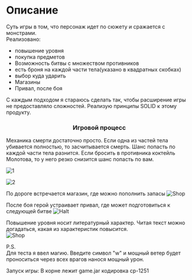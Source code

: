 <h1 align="left">Описание</h1> 

Суть игры в том, что персонаж идет по сюжету и сражается с монстрами.  
Реализовано: 
- повышение уровня
- покупка предметов
- Возможность битвы с множеством противников
- есть броня на каждой части тела(указано в квадратных скобках)
- выбор куда ударить
- Магазины
- Привал, после боя

С каждым подходом я стараюсь сделать так, чтобы расширение игры не предоставляло сложностей. Реализую принципы SOLID к этому продукту.

<h3 align="center">Игровой процесс</h3>
Механика смерти достаточно просто. Если одна из частей тела убивается полностью, то засчитывается смерть.  Шанс попасть по каждой части тела разнится. Если бросить в противника коктейль Молотова, то у него резко снизится шанс попасть по вам.

![1](https://user-images.githubusercontent.com/96048104/190129002-97e93afe-80ee-4290-9f29-414f56a743be.jpg)

![2](https://user-images.githubusercontent.com/96048104/190133905-6ca66eac-03d9-4055-8067-7ab3b8b3fe89.jpg)

По дороге встречается магазин, где можно пополнить запасы
![Shop](https://user-images.githubusercontent.com/96048104/190132936-0075d62e-c90f-42b8-99ff-57b96ce05b9b.jpg)

После боя герой устраивает привал, где может подготовиться к следующей битве
![Halt](https://user-images.githubusercontent.com/96048104/190132717-6a4693ac-4d1d-43b1-b215-cef3791272d4.jpg)

Повышение уровня носит литературный характер. Читая текст можно догадаться, какая из характеристик повысится.<br>
![Shop](https://user-images.githubusercontent.com/96048104/190132936-0075d62e-c90f-42b8-99ff-57b96ce05b9b.jpg)

P.S.<br>
Для теста я ввел магию. Введите символ "w" и мощный ветер будет проноситься через всех врагов нанося мощный урон.

Запуск игры:
В корне лежит game.jar
кодировка cp-1251
